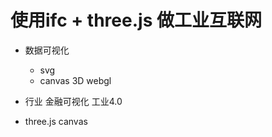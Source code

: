 #  使用ifc + three.js 做工业互联网

- 数据可视化
  - svg
  - canvas  3D webgl
  
- 行业
    金融可视化
    工业4.0

- three.js
    canvas
